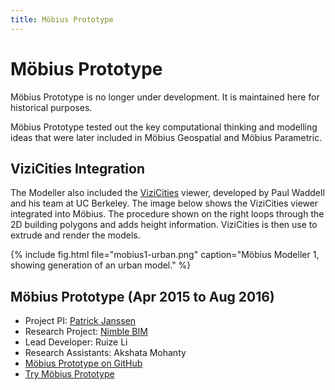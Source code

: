 ```yaml
---
title: Möbius Prototype
---
```


# Möbius Prototype

Möbius Prototype is no longer under development. It is maintained here for historical purposes. 

Möbius Prototype tested out the key computational thinking and modelling ideas that were later included in Möbius Geospatial and Möbius Parametric.

## ViziCities Integration

The Modeller also included the [ViziCities](http://ww.vizicities.com/) viewer, developed by Paul Waddell and his team at UC Berkeley. The image below shows the ViziCities viewer integrated into Möbius. The procedure shown on the right loops through the 2D building polygons and adds height information. ViziCities is then use to extrude and render the models. 

{% include fig.html file="mobius1-urban.png" caption="Möbius Modeller 1, showing generation of an urban model."  %}

## Möbius Prototype (Apr 2015 to Aug 2016)
- Project PI: [Patrick Janssen](http://patrick.janssen.name/)
- Research Project: [Nimble BIM](/projects/nimble_bim.html)
- Lead Developer: Ruize Li
- Research Assistants: Akshata Mohanty
- [Möbius Prototype on GitHub](https://github.com/design-automation/mobius)
- [Try Möbius Prototype](https://design-automation.github.io/mobius/)
